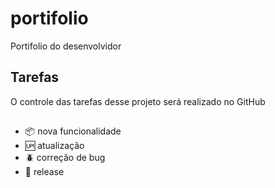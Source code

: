 # portifolio

Portifolio do desenvolvidor

## Tarefas

O controle das tarefas desse projeto será realizado no GitHub

##

- :package: nova funcionalidade
- :up: atualização
- :beetle: correção de bug
- :checkered_flag: release